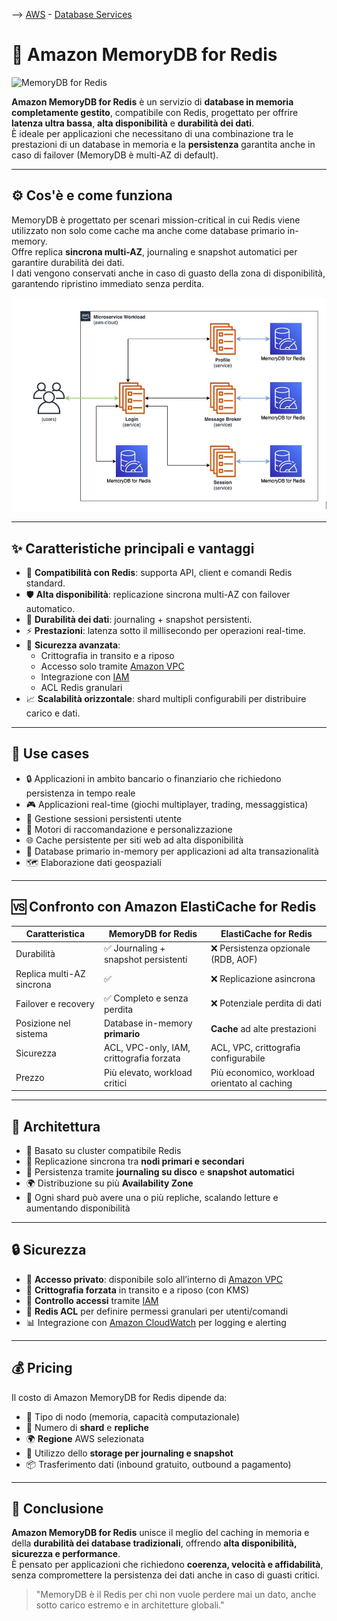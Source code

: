 --> [AWS](/00-Intro/AWS.md)  -  [Database Services](/04-Database-services/AWS-Databases.md)
# 🧠 Amazon MemoryDB for Redis

![MemoryDB for Redis](mem-db-for-redis-logo.webp)

**Amazon MemoryDB for Redis** è un servizio di **database in memoria completamente gestito**, compatibile con Redis, progettato per offrire **latenza ultra bassa**, **alta disponibilità** e **durabilità dei dati**.  
È ideale per applicazioni che necessitano di una combinazione tra le prestazioni di un database in memoria e la **persistenza** garantita anche in caso di failover (MemoryDB è multi-AZ di default). 

---

## ⚙️ Cos'è e come funziona

MemoryDB è progettato per scenari mission-critical in cui Redis viene utilizzato non solo come cache ma anche come database primario in-memory.  
Offre replica **sincrona multi-AZ**, journaling e snapshot automatici per garantire durabilità dei dati.  
I dati vengono conservati anche in caso di guasto della zona di disponibilità, garantendo ripristino immediato senza perdita.

![MemoryDB for Redis example](img/mem-db-for-redis.jpg)

---

## ✨ Caratteristiche principali e vantaggi

- 🔄 **Compatibilità con Redis**: supporta API, client e comandi Redis standard.
- 🛡️ **Alta disponibilità**: replicazione sincrona multi-AZ con failover automatico.
- 💾 **Durabilità dei dati**: journaling + snapshot persistenti.
- ⚡ **Prestazioni**: latenza sotto il millisecondo per operazioni real-time.
- 🔐 **Sicurezza avanzata**:
  - Crittografia in transito e a riposo
  - Accesso solo tramite [Amazon VPC](/03-CDN-e-Networking/Amazon-VPC.md)
  - Integrazione con [IAM](/09-Sicurezza-Compliance-Governance/Sicurezza/AWS-IAM.md)
  - ACL Redis granulari
- 📈 **Scalabilità orizzontale**: shard multipli configurabili per distribuire carico e dati.

---

## 💼 Use cases

- 🔒 Applicazioni in ambito bancario o finanziario che richiedono persistenza in tempo reale
- 🎮 Applicazioni real-time (giochi multiplayer, trading, messaggistica)
- 👤 Gestione sessioni persistenti utente
- 🧠 Motori di raccomandazione e personalizzazione
- 🌐 Cache persistente per siti web ad alta disponibilità
- 🧮 Database primario in-memory per applicazioni ad alta transazionalità
- 🗺️ Elaborazione dati geospaziali

---

## 🆚 Confronto con Amazon ElastiCache for Redis

| Caratteristica                  | **MemoryDB for Redis**                              | **ElastiCache for Redis**                            |
|---------------------------------|-----------------------------------------------------|------------------------------------------------------|
| Durabilità                      | ✅ Journaling + snapshot persistenti                | ❌ Persistenza opzionale (RDB, AOF)                  |
| Replica multi-AZ sincrona      | ✅                                                  | ❌ Replicazione asincrona                            |
| Failover e recovery             | ✅ Completo e senza perdita                         | ❌ Potenziale perdita di dati                        |
| Posizione nel sistema           | Database in-memory **primario**                    | **Cache** ad alte prestazioni                        |
| Sicurezza                       | ACL, VPC-only, IAM, crittografia forzata           | ACL, VPC, crittografia configurabile                |
| Prezzo                          | Più elevato, workload critici                      | Più economico, workload orientato al caching         |

---

## 🧱 Architettura

- 🧩 Basato su cluster compatibile Redis
- 🔁 Replicazione sincrona tra **nodi primari e secondari**
- 📜 Persistenza tramite **journaling su disco** e **snapshot automatici**
- 🌍 Distribuzione su più **Availability Zone**
- 🧠 Ogni shard può avere una o più repliche, scalando letture e aumentando disponibilità

---

## 🔒 Sicurezza

- 🔐 **Accesso privato**: disponibile solo all’interno di [Amazon VPC](/03-CDN-e-Networking/Amazon-VPC.md)
- 🔐 **Crittografia forzata** in transito e a riposo (con KMS)
- 👥 **Controllo accessi** tramite [IAM](/09-Sicurezza-Compliance-Governance/Sicurezza/AWS-IAM.md)
- 🧩 **Redis ACL** per definire permessi granulari per utenti/comandi
- 📊 Integrazione con [Amazon CloudWatch](/08-Auditing-Monitoring-Logging/Amazon-CloudWatch.md) per logging e alerting

---

## 💰 Pricing

Il costo di Amazon MemoryDB for Redis dipende da:

- 🧠 Tipo di nodo (memoria, capacità computazionale)
- 🔢 Numero di **shard** e **repliche**
- 🌍 **Regione** AWS selezionata
- 💾 Utilizzo dello **storage per journaling e snapshot**
- 📦 Trasferimento dati (inbound gratuito, outbound a pagamento)

---

## 📌 Conclusione

**Amazon MemoryDB for Redis** unisce il meglio del caching in memoria e della **durabilità dei database tradizionali**, offrendo **alta disponibilità, sicurezza e performance**.  
È pensato per applicazioni che richiedono **coerenza, velocità e affidabilità**, senza compromettere la persistenza dei dati anche in caso di guasti critici.

> "MemoryDB è il Redis per chi non vuole perdere mai un dato, anche sotto carico estremo e in architetture globali."
